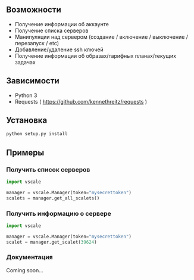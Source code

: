 ## Возможности
 - Получение информации об аккаунте
 - Получение списка серверов
 - Манипуляции над сервером (создание / включение / выключение / перезапуск / etc)
 - Добавление/удаление ssh ключей
 - Получение информации об образах/тарифных планах/текущих задачах

## Зависимости
 - Python 3
 - Requests ( https://github.com/kennethreitz/requests )

## Установка
```bash
python setup.py install
```

## Примеры

### Получить список серверов 
```python
import vscale

manager = vscale.Manager(token="mysecrettoken")
scalets = manager.get_all_scalets()
```

### Получить информацию о сервере
```python
import vscale

manager = vscale.Manager(token="mysecrettoken")
scalet = manager.get_scalet(39624)
```

### Документация
Coming soon...
